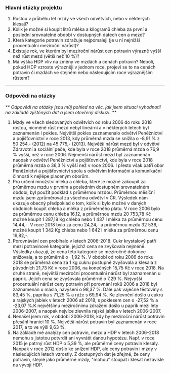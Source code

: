 ### Hlavní otázky projektu





1. Rostou v průběhu let mzdy ve všech odvětvích, nebo v některých klesají?
2. Kolik je možné si koupit litrů mléka a kilogramů chleba za první a poslední srovnatelné období v dostupných datech cen a mezd?
3. Která kategorie potravin zdražuje nejpomaleji (je u ní nejnižší procentuální meziroční nárůst)?
4. Existuje rok, ve kterém byl meziroční nárůst cen potravin výrazně vyšší než růst mezd (větší než 10 %)?
5. Má výška HDP vliv na změny ve mzdách a cenách potravin? Neboli, pokud HDP vzroste výrazněji v jednom roce, projeví se to na cenách potravin či mzdách ve stejném nebo následujícím roce výraznějším růstem?





---





### Odpovědi na otázky



*\*\* Odpovědi na otázky jsou můj pohled na věc, jak jsem situaci vyhodnotil na základě zjištěných dat a jsem otevřený diskuzi. \*\**





1. Mzdy ve všech sledovaných odvětvích od roku 2006 do roku 2018 rostou, nicméně růst mezd nebyl lineární a v některých letech byl zaznamenán i pokles. Největší pokles zaznamenalo odvětví Peněžnictví a pojišťovnictví v roce 2013, kdy průměrná mzda se snížila o -8,91 % z 50 254,- (2012) na 45 775,- (2013). Největší nárůst mezd byl v odvětví Zdravotní a sociální péče, kde byla v roce 2018 průměrná mzda o 76,9 % vyšší, než v roce 2006. Nejmenší nárůst mezd byl zaznamenán naopak v odvětví Peněžnictví a pojišťovnictví, kde byla v roce 2018 průměrná mzda o 36,3 % vyšší než v roce 2006. I přesto však patří obor Peněžnictví a pojišťovnictví spolu s odvětvím Informační a komunikační činnosti k nejlépe placeným oborům.
2. Pro určení množství mléka a chleba, které je možné zakoupit za průměrnou mzdu v prvním a posledním dostupném srovnatelném období, byl použit podklad s průměrnou mzdou. Průměrnou měsíční mzdu jsem zprůměroval za všechna odvětví v ČR. Výsledek nám ukazuje obecný předpoklad o tom, kolik si bylo možné v daných obdobích koupit chleba a mléka z průměrného platu. V roce 2006 bylo za průměrnou cenu chleba 16,12, a průměrnou mzdu 20 753,78 Kč možné koupit 1 287,18 Kg chleba nebo 1 437 l mléka za průměrnou cenu 14,44,-. V roce 2018 bylo za cenu 24,24,- a průměrnou mzdu 32 536,- možné koupit 1 342 Kg chleba nebo 1 642 l mléka za průměrnou cenu 19,82,-.
3. Porovnávání cen probíhalo v letech 2006-2018. Cukr krystalový patří mezi potravinové kategorie, jejichž cena se zvyšovala nejméně. Výsledky ukazují, že cena této kategorie se meziročně dokonce snižovala, a to průměrně o -1,92 %. V období od roku 2006 do roku 2018 se průměrná cena za 1 kg cukru postupně zvyšovala a klesala z původních 21,73 Kč v roce 2006, na konečných 15,75 Kč v roce 2018. Na druhé straně, největší meziroční procentuální nárůst byl zaznamenán u paprik. Jejich cena se zvyšovala průměrně o 7,29 %. Nejvyšší procentuální nárůst ceny potravin při porovnání roků 2006 a 2018 byl zaznamenán u másla, navýšení o 98,37 %. Dále pak vaječné těstoviny s 83,45 %, paprika s 71,25 % a rýže s 69,94 %. Ke zlevnění došlo u cukru a rajských jablek v letech 2006 až 2018, s poklesem cen o -27,52 % a -23,07 %.K největšímu meziročnímu zdražení došlo u paprik mezi lety 2006-2007, a naopak nejvíce zlevnila rajská jablka v letech 2006-2007.
4. Nenašel jsem rok, v období 2006-2018, kdy by meziroční nárůst potravin přesáhl hranici 10 %. Největší nárůst potravin byl zaznamenán v roce 2017, a to ve výši 9,63 %. 
5. Na základě mé analýzy cen potravin, mezd a HDP v letech 2006–2018 nemohu s jistotou potvrdit ani vyvrátit danou hypotézu. Např. v roce 2015 je patrný růst HDP o 5,39 %, ale průměrné ceny potravin klesaly. Naopak v roce 2012 došlo ke snížení HDP, ale ceny potravin i mzdy v následujících letech vzrostly. Z dostupných dat je zřejmé, že ceny potravin, stejně jako průměrné mzdy, "mohou" stoupat i klesat nezávisle na vývoji HDP.
